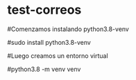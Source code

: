 # test-correos

#Comenzamos instalando python3.8-venv

#sudo install python3.8-venv

#Luego creamos un entorno virtual

#python3.8 -m venv venv

